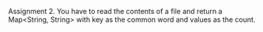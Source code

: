 Assignment 2. You have to read the contents of a file and return a Map<String, String> with key as the common word and values as the count.
